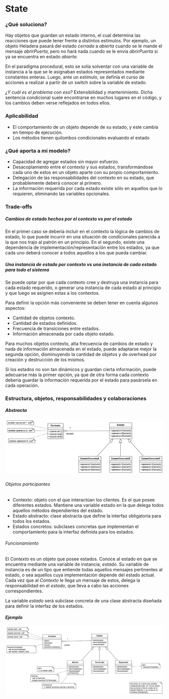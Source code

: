 # State

### ¿Qué soluciona?

Hay objetos que guardan un estado interno, el cual determina las reacciones que puede tener frente a distintos estímulos. Por ejemplo, un objeto Heladera pasará del estado *cerrada* a *abierta* cuando se le mande el mensaje *abrirPuerta*, pero no hará nada cuando se le envía *abrirPuerta* si ya se encuentra en estado *abierta*.

En el paradigma procedural, esto se solía solventar con una variable de instancia a la que se le asignaban estados representados mediante constantes enteras. Luego, ante un estímulo, se definía el curso de acciones a realizar a partir de un switch sobre la variable de estado.

*¿Y cuál es el problema con eso?* Extensibilidad y mantenimiento. Dicha sentencia condicional suele encontrarse en muchos lugares en el código, y los cambios deben verse reflejados en todos ellos.

### Aplicabilidad
- El comportamiento de un objeto depende de su estado, y este cambia en tiempo de ejecución.
- Los métodos tienen quilombos condicionales evaluando el estado

### ¿Qué aporta a mi modelo?

- Capacidad de agregar estados sin mayor esfuerzo.
- Desacoplamiento entre el contexto y sus estados, transformándose cada uno de estos en un objeto aparte con su propio comportamiento.
- Delegación de las responsabilidades del contexto en su estado, que probablemente deberá conocer al primero.
- La información requerida por cada estado existe sólo en aquellos que lo requieren, eliminando las variables opcionales.

### Trade-offs

##### Cambios de estado hechos por el contexto vs por el estado

En el primer caso se debería incluir en el contexto la lógica de cambios de estado, lo que puede incurrir en una situación de condicionales parecida a la que nos trajo al patrón en un principio. En el segundo, existe una dependencia de implementación/representación entre los estados, ya que cada uno deberá conocer a todos aquellos a los que pueda cambiar.

##### Una instancia de estado por contexto vs una instancia de cada estado para todo el sistema

Se puede optar por que cada contexto cree y destruya una instancia para cada estado requerido, o generar una instancia de cada estado al principio y que luego se asignen estas a los contextos.

Para definir la opción más conveniente se deben tener en cuenta algunos aspectos:
- Cantidad de objetos contexto.
- Cantidad de estados definidos.
- Frecuencia de transiciones entre estados.
- Información almacenada por cada objeto estado.

Para muchos objetos contexto, alta frecuencia de cambios de estado y nada de información almacenada en el estado, puede adaptarse mejor la segunda opción, disminuyendo la cantidad de objetos y de overhead por creación y destrucción de los mismos.

Si los estados no son tan dinámicos y guardan cierta información, puede adecuarse más la primer opción, ya que de otra forma cada contexto debería guardar la información requerida por el estado para pasársela en cada operación.

### Estructura, objetos, responsabilidades y colaboraciones

#### *Abstracta*
![](./uml/state_abstracto.png)
###### Objetos participantes
- Contexto: objeto con el que interactúan los clientes. Es el que posee diferentes estados. Mantiene una variable estado en la que delega todos aquellos métodos dependientes del estado.
- Estado abstracto: clase abstracta que define la interfaz obligatoria para todos los estados.
- Estados concretos: subclases concretas que implementan el comportamiento para la interfaz definida para los estados.

###### Funcionamiento
El *Contexto* es un objeto que posee estados. Conoce al estado en que se encuentra mediante una variable de instancia, *estado*. Su variable de instancia es de un tipo que entiende todas aquellos mensajes pertinentes al estado, o sea aquellos cuya implementación depende del estado actual. Cada vez que al *Contexto* le llega un mensaje de estos, delega la responsabilidad en el *estado*, que lleva a cabo las acciones correspondientes.

La variable *estado* será subclase concreta de una clase abstracta diseñada para definir la interfaz de los estados.

#### *Ejemplo*
![](./uml/state_ejemplo.png)